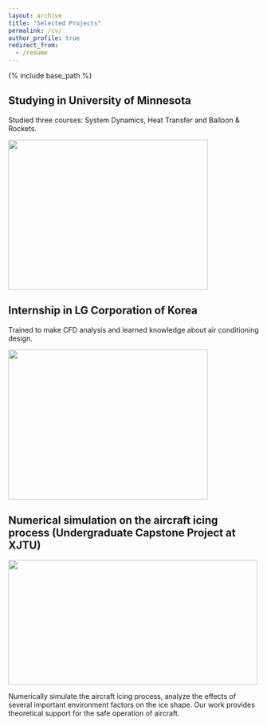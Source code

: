 ```yaml
---
layout: archive
title: "Selected Projects"
permalink: /cv/
author_profile: true
redirect_from:
  - /resume
---
```


{% include base_path %}

 Studying in University of Minnesota
------
Studied three courses: System Dynamics, Heat Transfer and Balloon & Rockets. 

<img src='https://Yp12138.github.io/images/us1.png' style='width: 400px; height: 300px;'> 


Internship in LG Corporation of Korea
------
Trained to make CFD analysis and learned knowledge about air conditioning design.

<img src='https://Yp12138.github.io/images/us1.png' style='width: 400px; height: 300px;'> 


Numerical simulation on the aircraft icing process (Undergraduate Capstone Project at XJTU)
------
<img src='https://jingyu198.github.io/jingyu.github.io/images/img5.png' style='width: 500px; height: 250px;'>

Numerically simulate the aircraft icing process, analyze the effects of several important environment factors on the ice shape. Our work provides theoretical support for the safe operation of aircraft.
